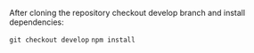 After cloning the repository checkout develop branch and install dependencies:

`git checkout develop`
`npm install`